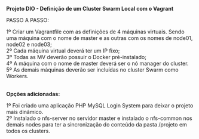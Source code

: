 <b>Projeto DIO - Definição de um Cluster Swarm Local com o Vagrant</b>

PASSO A PASSO:

1º Criar um Vagrantfile com as definições de 4 máquinas virtuais. Sendo uma máquina com o nome de master e as outras com os nomes de node01, node02 e node03;<br> 
2º Cada máquina virtual deverá ter um IP fixo;<br> 
3º Todas as MV deverão possuir o Docker pré-instalado;<br> 
4º A máquina com o nome de master deverá ser o nó manager do cluster. <br>
5º As demais máquinas deverão ser incluídas no cluster Swarm como Workers. <br><br>

<b>Opções adicionadas:</b><br>

1º Foi criado uma aplicação PHP MySQL Login System para deixar o projeto mais dinâmico.<br>
2º Instalado o nfs-server no servidor master e instalado o nfs-common nos demais nodes para ter a sincronização do conteúdo da pasta /projeto em todos os clusters.
